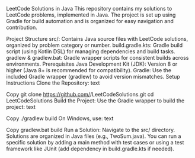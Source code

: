 LeetCode Solutions in Java
This repository contains my solutions to LeetCode problems, implemented in Java. The project is set up using Gradle for build automation and is organized for easy navigation and contribution.

Project Structure
src/: Contains Java source files with LeetCode solutions, organized by problem category or number.
build.gradle.kts: Gradle build script (using Kotlin DSL) for managing dependencies and build tasks.
gradlew & gradlew.bat: Gradle wrapper scripts for consistent builds across environments.
Prerequisites
Java Development Kit (JDK): Version 8 or higher (Java 8+ is recommended for compatibility).
Gradle: Use the included Gradle wrapper (gradlew) to avoid version mismatches.
Setup Instructions
Clone the Repository:
text

Copy
git clone https://github.com/<your-username>/LeetCodeSolutions.git
cd LeetCodeSolutions
Build the Project: Use the Gradle wrapper to build the project:
text

Copy
./gradlew build
On Windows, use:
text

Copy
gradlew.bat build
Run a Solution:
Navigate to the src/ directory.
Solutions are organized in Java files (e.g., TwoSum.java).
You can run a specific solution by adding a main method with test cases or using a test framework like JUnit (add dependency in build.gradle.kts if needed).
